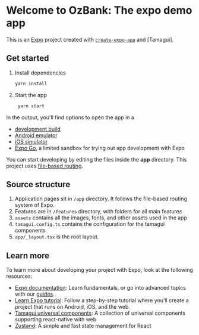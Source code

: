 # Welcome to OzBank: The expo demo app

This is an [Expo](https://expo.dev) project created with [`create-expo-app`](https://www.npmjs.com/package/create-expo-app) and [Tamagui].

## Get started

1. Install dependencies

   ```bash
   yarn install
   ```

2. Start the app

   ```bash
    yarn start
   ```

In the output, you'll find options to open the app in a

- [development build](https://docs.expo.dev/develop/development-builds/introduction/)
- [Android emulator](https://docs.expo.dev/workflow/android-studio-emulator/)
- [iOS simulator](https://docs.expo.dev/workflow/ios-simulator/)
- [Expo Go](https://expo.dev/go), a limited sandbox for trying out app development with Expo

You can start developing by editing the files inside the **app** directory. This project uses [file-based routing](https://docs.expo.dev/router/introduction).

## Source structure
1. Application pages sit in `/app` directory. It follows the file-based routing system of Expo.
2. Features are in `/features` directory, with folders for all main features
3. `assets` contains all the images, fonts, and other assets used in the app
4. `tamagui.config.ts` contains the configuration for the tamagui components
5. `app/_layout.tsx` is the root layout.

## Learn more

To learn more about developing your project with Expo, look at the following resources:

- [Expo documentation](https://docs.expo.dev/): Learn fundamentals, or go into advanced topics with our [guides](https://docs.expo.dev/guides).
- [Learn Expo tutorial](https://docs.expo.dev/tutorial/introduction/): Follow a step-by-step tutorial where you'll create a project that runs on Android, iOS, and the web.
- [Tamagui universal components](https://tamagui.dev): A collection of universal components supporting react-native with web
- [Zustand](https://github.com/pmndrs/zustand): A simple and fast state management for React
